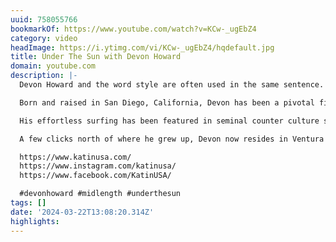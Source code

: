 ```yaml
---
uuid: 758055766
bookmarkOf: https://www.youtube.com/watch?v=KCw-_ugEbZ4
category: video
headImage: https://i.ytimg.com/vi/KCw-_ugEbZ4/hqdefault.jpg
title: Under The Sun with Devon Howard
domain: youtube.com
description: |-
  Devon Howard and the word style are often used in the same sentence.

  Born and raised in San Diego, California, Devon has been a pivotal figure in the alternative craft scene since the late 90s, with his contributions to modern day midlength surfing being most notable.

  His effortless surfing has been featured in seminal counter culture surf films that include Thomas Campbell’s The Seedling and Sprout, as well as Jason Baffa’s Single Fin Yellow and One California Day.

  A few clicks north of where he grew up, Devon now resides in Ventura County where he splits his time between surfing, raising a young family, being a husband and designing and developing shapes for Channel Island Surfboards.

  https://www.katinusa.com/
  https://www.instagram.com/katinusa/
  https://www.facebook.com/KatinUSA/

  #devonhoward #midlength #underthesun
tags: []
date: '2024-03-22T13:08:20.314Z'
highlights: 
---
```



